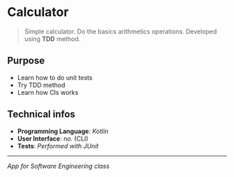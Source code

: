 # Calculator
> Simple calculator. Do the basics arithmetics operations. Developed using **TDD** method.

## Purpose
+ Learn how to do unit tests
+ Try TDD method
+ Learn how CIs works

## Technical infos
- **Programming Language**: *Kotlin*
- **User Interface**: *no.* (CLI)
- **Tests**: *Performed with JUnit*

---

*App for Software Engineering class*
